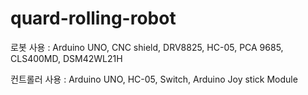 # quard-rolling-robot

로봇 사용 : Arduino UNO, CNC shield, DRV8825, HC-05, PCA 9685, CLS400MD, DSM42WL21H

컨트롤러 사용 : Arduino UNO, HC-05, Switch, Arduino Joy stick Module
